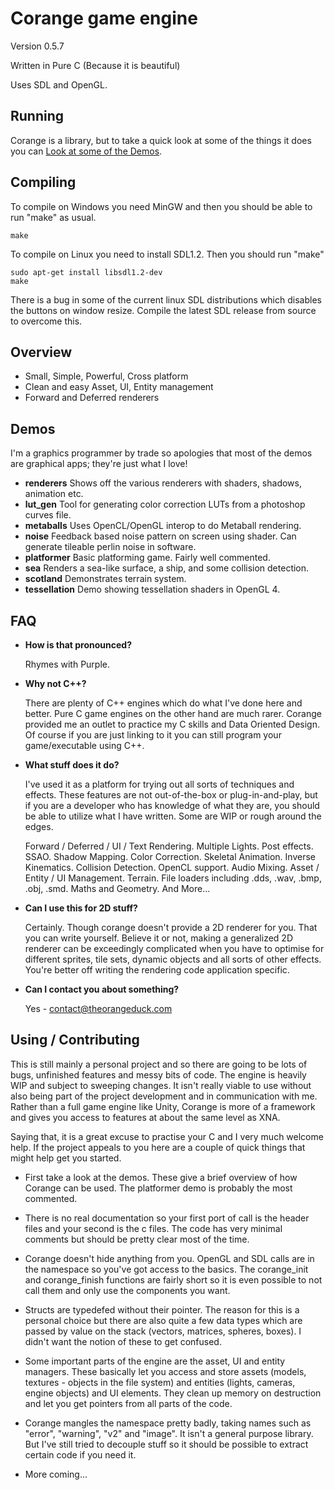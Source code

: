 Corange game engine
===================
	
Version 0.5.7

Written in Pure C (Because it is beautiful)

Uses SDL and OpenGL.

Running
-------
	
Corange is a library, but to take a quick look at some of the things it does you can [Look at some of the Demos](http://www.youtube.com/watch?v=482GxqTWXtA).
	
	
Compiling
---------
	
To compile on Windows you need MinGW and then you should be able to run "make" as usual.

    make

To compile on Linux you need to install SDL1.2. Then you should run "make"

    sudo apt-get install libsdl1.2-dev
    make
		
There is a bug in some of the current linux SDL distributions which disables the buttons on window resize. Compile the latest SDL release from source to overcome this.


Overview
--------

* Small, Simple, Powerful, Cross platform
* Clean and easy Asset, UI, Entity management
* Forward and Deferred renderers


Demos
-----

I'm a graphics programmer by trade so apologies that most of the demos are graphical apps; they're just what I love!

* __renderers__ Shows off the various renderers with shaders, shadows, animation etc.
* __lut_gen__ Tool for generating color correction LUTs from a photoshop curves file.
* __metaballs__ Uses OpenCL/OpenGL interop to do Metaball rendering.
* __noise__ Feedback based noise pattern on screen using shader. Can generate tileable perlin noise in software.
* __platformer__ Basic platforming game. Fairly well commented.
* __sea__ Renders a sea-like surface, a ship, and some collision detection.
* __scotland__ Demonstrates terrain system.
* __tessellation__ Demo showing tessellation shaders in OpenGL 4.
		
	
FAQ
---
		
* __How is that pronounced?__

	Rhymes with Purple.

* __Why not C++?__
	
	There are plenty of C++ engines which do what I've done here and better. Pure C game engines on the other hand are much rarer. Corange provided me an outlet to practice my C skills and Data Oriented Design. Of course if you are just linking to it you can still program your game/executable using C++.
	
* __What stuff does it do?__

	I've used it as a platform for trying out all sorts of techniques and effects. These features are not out-of-the-box or plug-in-and-play, but if you are a developer who has knowledge of what they are, you should be able to utilize what I have written. Some are WIP or rough around the edges.
	
	Forward / Deferred / UI / Text Rendering. Multiple Lights. Post effects. SSAO. Shadow Mapping. Color Correction. Skeletal Animation. Inverse Kinematics. Collision Detection. OpenCL support. Audio Mixing. Asset / Entity / UI Management. Terrain. File loaders including .dds, .wav, .bmp, .obj, .smd. Maths and Geometry. And More...
	
* __Can I use this for 2D stuff?__
	
	Certainly. Though corange doesn't provide a 2D renderer for you. That you can write yourself. Believe it or not, making a generalized 2D renderer can be exceedingly complicated when you have to optimise for different sprites, tile sets, dynamic objects and all sorts of other effects. You're better off writing the rendering code application specific.
	
* __Can I contact you about something?__

	Yes - contact@theorangeduck.com
			
			
Using / Contributing
--------------------
	
This is still mainly a personal project and so there are going to be lots of bugs, unfinished features and messy bits of code. The engine is heavily WIP and subject to sweeping changes. It isn't really viable to use without also being part of the project development and in communication with me. Rather than a full game engine like Unity, Corange is more of a framework and gives you access to features at about the same level as XNA.
		
Saying that, it is a great excuse to practise your C and I very much welcome help. If the project appeals to you here are a couple of quick things that might help get you started.
		
* First take a look at the demos. These give a brief overview of how Corange can be used. The platformer demo is probably the most commented.

* There is no real documentation so your first port of call is the header files and your second is the c files. The code has very minimal comments but should be pretty clear most of the time.

* Corange doesn't hide anything from you. OpenGL and SDL calls are in the namespace so you've got access to the basics. The corange_init and corange_finish functions are fairly short so it is even possible to not call them and only use the components you want.

* Structs are typedefed without their pointer. The reason for this is a personal choice but there are also quite a few data types which are passed by value on the stack (vectors, matrices, spheres, boxes). I didn't want the notion of these to get confused.

* Some important parts of the engine are the asset, UI and entity managers. These basically let you access and store assets (models, textures - objects in the file system) and entities (lights, cameras, engine objects) and UI elements. They clean up memory on destruction and let you get pointers from all parts of the code.

* Corange mangles the namespace pretty badly, taking names such as "error", "warning", "v2" and "image". It isn't a general purpose library. But I've still tried to decouple stuff so it should be possible to extract certain code if you need it.

* More coming...

